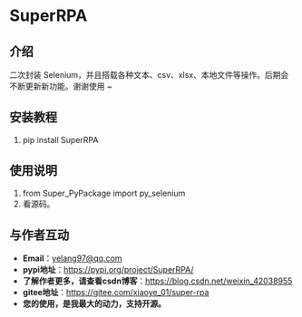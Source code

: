 # SuperRPA

## 介绍
二次封装 Selenium，并且搭载各种文本、csv、xlsx、本地文件等操作。后期会不断更新新功能。谢谢使用 ~

## 安装教程

1.  pip install SuperRPA

## 使用说明

1.  from Super_PyPackage import py_selenium
2.  看源码。

## 与作者互动

* **Email**：yelang97@qq.com
* **pypi地址**：https://pypi.org/project/SuperRPA/
* **了解作者更多，请查看csdn博客**：https://blog.csdn.net/weixin_42038955
* **gitee地址**：https://gitee.com/xiaoye_01/super-rpa
* **您的使用，是我最大的动力，支持开源。**
